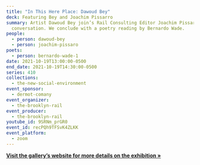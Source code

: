 ```yaml
---
title: "In This Here Place: Dawoud Bey"
deck: Featuring Bey and Joachim Pissarro
summary: Artist Dawoud Bey join’s Rail Consulting Editor Joachim Pissarro for a
  conversation. We conclude with a poetry reading by Bernardo Wade.
people:
  - person: dawoud-bey
  - person: joachim-pissaro
poets:
  - person: bernardo-wade-1
date: 2021-10-19T13:00:00-0500
end_date: 2021-10-19T14:30:00-0500
series: 410
collections:
  - the-new-social-environment
event_sponsor:
  - dermot-comany
event_organizer:
  - the-brooklyn-rail
event_producer:
  - the-brooklyn-rail
youtube_id: 9SRNm_prGR0
event_id: recPQh9TFSvK4ZLKK
event_platform:
  - zoom
---
```

**[Visit the gallery’s website for more details on the exhibition »](https://www.skny.com/exhibitions/dawoud-bey)**